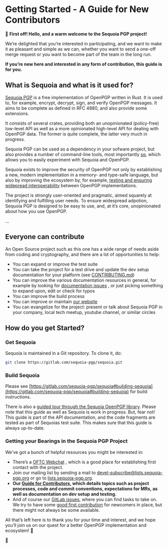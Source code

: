 # Getting Started - A Guide for New Contributors

👋 **First off! Hello, and a warm welcome to the Sequoia PGP
project!**

We’re delighted that you’re interested in participating, and we want
to make it as pleasant and simple as we can, whether you want to send
a one-off merge request or you want to become part of the team in the
long run.

**If you’re new here and interested in any form of contribution, this
guide is for you.**

## What is Sequoia and what is it used for?

[Sequoia PGP](https://sequoia-pgp.org/) is a free implementation of
OpenPGP written in Rust. It is used to, for example, encrypt,
decrypt, sign, and verify OpenPGP messages. It aims to be complete as
defined in RFC 4880, and also provide some extensions.

It consists of several crates, providing both an unopinionated
(policy-free) low-level API as well as a more opinionated high-level
API for dealing with OpenPGP data. The former is quite complete, the
latter very much in progress.

Sequoia PGP can be used as a dependency in your sofware project, but
also provides a number of command-line tools, most importantly
[sq](https://gitlab.com/sequoia-pgp/sequoia-sq), which allows you to
easily experiment with Sequoia and OpenPGP.

Sequoia exists to improve the security of OpenPGP not only by
establishing a new, modern implementation in a memory- and type-safe
language, but also by improving the ecosystem by, for example,
[testing and ensuring widepread interoperability](https://tests.sequoia-pgp.org/)
between OpenPGP implementations.

The project is strongly user-oriented and pragmatic, aimed squarely
at identifying and fulfilling user needs. To ensure widespread
adpotion, Sequoia PGP is designed to be easy to use, and, at it’s
core, unopinionated about how you use OpenPGP.

...

## Everyone can contribute

An Open Source project such as this one has a wide range of needs
aside from coding and cryptography, and there are a lot of
opportunities to help:

- You can expand or improve the test suite
- You can take the project for a test drive and update the dev setup
  documentation for your platform (see [CONTRIBUTING.md](/CONTRIBUTING.md))
- You can improve the various documentation resources in general, for
  example by looking for
  [documentation issues](https://gitlab.com/sequoia-pgp/sequoia/-/issues/?label_name%5B%5D=doc)
  , or just picking something to expand upon, edit or check for typos
- You can improve the build process
- You can improve or maintain
  [our website](https://gitlab.com/sequoia-pgp/sequoia-web)
- You can evangelize for the project: present or talk about Sequoia
  PGP in your company, local tech meetup, youtube channel, or similar
  circles

## How do you get Started?

### Get Sequoia

Sequoia is maintained in a Git repository. To clone it, do:

```sh
git clone https://gitlab.com/sequoia-pgp/sequoia.git
```

### Build Sequoia
Please see
[https://gitlab.com/sequoia-pgp/sequoia#building-sequoia](https://gitlab.com/sequoia-pgp/sequoia#building-sequoia)
for build instructions.

There is also a
[guided tour through the Sequoia OpenPGP library](https://sequoia-pgp.org/guide/).
Please note that this guide as well as Sequoia is work in progress.
But, fear not! This guide is part of the API documentation, and the
code fragments are tested as part of Sequoias test suite. This makes
sure that this guide is always up-to-date.

### Getting your Bearings in the Sequoia PGP Project

We’ve got a bunch of helpful resources you might be interested in:

- There’s a
  <a href="https://webchat.oftc.net/?nick=&channels=#sequoia">OFTC Webchat</a>
  , which is a good place for establishing first contact with the
  project.
- Join our mailing list by sending a mail to
  <a href="mailto:devel-subscribe@lists.sequoia-pgp.org">
  devel-subscribe@lists.sequoia-pgp.org</a> or go to
  [lists.sequoia-pgp.org](https://lists.sequoia-pgp.org).
- **Our [Guide for Contributors](/CONTRIBUTING.md), which details
  topics such as project processes, code and commit conventions,
  expectations for MRs, as well as documentation on dev setup and
  testing.**
- And of course our
  [GitLab issues](https://gitlab.com/sequoia-pgp/sequoia/issues),
  where you can find tasks to take on. We try to have some
  [good first contribution](https://gitlab.com/sequoia-pgp/sequoia/issues/?label_name%5B%5D=good%20first%20contribution)
  for newcomers in place, but there might not always be some available.

All that’s left here is to thank you for your time and interest, and
we hope you’ll join us on our quest for a better OpenPGP implementation
and ecosystem! 🚀

👋
